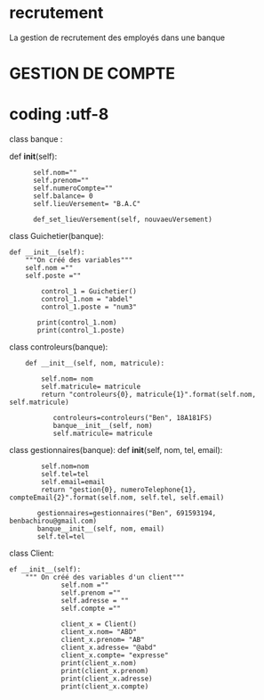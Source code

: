 # recrutement
La gestion de recrutement des employés dans une banque
# GESTION DE COMPTE
# coding :utf-8
class banque :
 
   def __init__(self):
       
          self.nom=""
          self.prenom=""
          self.numeroCompte=""
          self.balance= 0
          self.lieuVersement= "B.A.C"
          
          def_set_lieuVersement(self, nouvaeuVersement)
class Guichetier(banque):
    
    def __init__(self):
        """On créé des variables"""
        self.nom =""
        self.poste =""
        
            control_1 = Guichetier()
            control_1.nom = "abdel"
            control_1.poste = "num3"

           print(control_1.nom)
           print(control_1.poste)  

    
class controleurs(banque):
        
        def __init__(self, nom, matricule):
            
            self.nom= nom
            self.matricule= matricule
            return "controleurs{0}, matricule{1}".format(self.nom, self.matricule)
               
               controleurs=controleurs("Ben", 18A181FS)
               banque__init__(self, nom)
               self.matricule= matricule
               
 class gestionnaires(banque):
        def __init__(self, nom, tel, email):
            
            self.nom=nom
            self.tel=tel
            self.email=email
            return "gestion{0}, numeroTelephone{1}, compteEmail{2}".format(self.nom, self.tel, self.email)
        
           gestionnaires=gestionnaires("Ben", 691593194, benbachirou@gmail.com)
           banque__init__(self, nom, email)
           self.tel=tel
           
           
 class Client:
    
    ef __init__(self):
        """ On créé des variables d'un client"""
                 self.nom =""
                 self.prenom =""
                 self.adresse = ""
                 self.compte =""
        
                 client_x = Client()
                 client_x.nom= "ABD"
                 client_x.prenom= "AB"
                 client_x.adresse= "@abd"
                 client_x.compte= "expresse"
                 print(client_x.nom)
                 print(client_x.prenom)
                 print(client_x.adresse)
                 print(client_x.compte)
